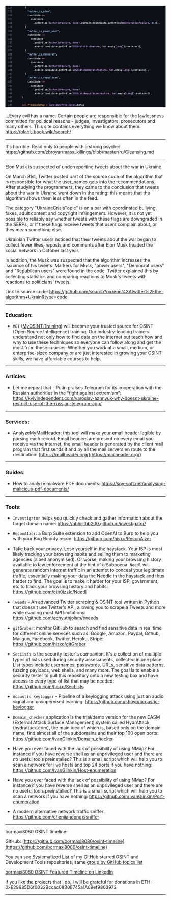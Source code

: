 
![alt text](img/01.jpeg)

...Every evil has a name. Certain people are responsible for the lawlessness committed for political reasons - judges, investigators, prosecutors and many others. This site contains everything we know about them: https://black-book.wiki/search/

----

It's horrible. Read only to people with a strong psyche: https://github.com/zbroyar/mass_killings/blob/master/ru/Cleansing.md

----

Elon Musk is suspected of underreporting tweets about the war in Ukraine.  
  
On March 31st, Twitter posted part of the source code of the algorithm that is responsible for what the user_names gets into the recommendations. After studying the programmers, they came to the conclusion that tweets about the war in Ukraine went down in the rating: this means that the algorithm shows them less often in the feed.  
  
The category "UkraineCrisisTopic" is on a par with coordinated bullying, fakes, adult content and copyright infringement. However, it is not yet possible to reliably say whether tweets with these flags are downgraded in the SERPs, or if these flags receive tweets that users complain about, or they mean something else.  
  
Ukrainian Twitter users noticed that their tweets about the war began to collect fewer likes, reposts and comments after Elon Musk headed the social network in October last year.  
  
In addition, the Musk was suspected that the algorithm increases the issuance of his tweets. Markers for Musk, "power users", "Democrat users" and "Republican users" were found in the code. Twitter explained this by collecting statistics and comparing reactions to Musk's tweets with reactions to politicians' tweets.

Link to source code: https://github.com/search?q=repo%3Atwitter%2Fthe-algorithm+Ukrain&type=code

----

### Education:

- ```MOT``` ([MyOSINT.Training](http://myosint.training/)) will become your trusted source for OSINT (Open Source Intelligence) training. Our industry-leading trainers understand not only how to find data on the internet but teach how and why to use these techniques so everyone can follow along and get the most from these courses. Whether you work at a small, medium, or enterprise-sized company or are just interested in growing your OSINT skills, we have affordable courses to help.

----

### Articles:

- Let me repeat that - Putin praises Telegram for its cooperation with the Russian authorities in the “fight against extremism”: https://kyivindependent.com/yaroslav-azhnyuk-why-doesnt-ukraine-restrict-use-of-the-russian-telegram-app/

----

### Services:

- AnalyzeMyMailHeader: this tool will make your email header legible by parsing each record. Email headers are present on every email you receive via the Internet, the email header is generated by the client mail program that first sends it and by all the mail servers en route to the destination: [https://mailheader.org/](https://mailheader.org/)

----

### Guides:

- How to analyze malware PDF documents: https://spy-soft.net/analysing-malicious-pdf-documents/

----

### Tools:

- ```Investigator``` helps you quickly check and gather information about the target domain name: https://abhijithb200.github.io/investigator/

- ```ReconAIzer```: a Burp Suite extension to add OpenAI to Burp to help you with your Bug Bounty recon: https://github.com/hisxo/ReconAIzer

- Take back your privacy. Lose yourself in the haystack. Your ISP is most likely tracking your browsing habits and selling them to marketing agencies (albeit anonymised). Or worse, making your browsing history available to law enforcement at the hint of a Subpoena. ```Needl``` will generate random Internet traffic in an attempt to conceal your legitimate traffic, essentially making your data the Needle in the haystack and thus harder to find. The goal is to make it harder for your ISP, government, etc to track your browsing history and habits: https://github.com/eth0izzle/Needl

- ```Tweeds``` - An advanced Twitter scraping & OSINT tool written in Python that doesn't use Twitter's API, allowing you to scrape a Tweets and more while evading most API limitations: https://github.com/achyuthjoism/tweeds

- ```gitGraber```: monitor GitHub to search and find sensitive data in real time for different online services such as: Google, Amazon, Paypal, Github, Mailgun, Facebook, Twitter, Heroku, Stripe: https://github.com/hisxo/gitGraber

- ```SecLists``` is the security tester's companion. It's a collection of multiple types of lists used during security assessments, collected in one place. List types include usernames, passwords, URLs, sensitive data patterns, fuzzing payloads, web shells, and many more. The goal is to enable a security tester to pull this repository onto a new testing box and have access to every type of list that may be needed: https://github.com/hisxo/SecLists

- ```Acoustic Keylogger``` - Pipeline of a keylogging attack using just an audio signal and unsupervised learning: https://github.com/shoyo/acoustic-keylogger

- ```Domain_checker``` application is the trial/demo version for the new EASM (External Attack Surface Management) system called HydrAttack (hydrattack.com), the main idea of which is, based only on the domain name, find almost all of the subdomains and their top 100 open ports: https://github.com/IvanGlinkin/Domain_checker

- Have you ever faced with the lack of possibility of using NMap? For instance if you have reverse shell as an unprivileged user and there are no useful tools preinstalled? This is a small script which will help you to scan a network for live hosts and top 24 ports if you have nothing: https://github.com/IvanGlinkin/Host-enumeration

- Have you ever faced with the lack of possibility of using NMap? For instance if you have reverse shell as an unprivileged user and there are no useful tools preinstalled? This is a small script which will help you to scan a network if you have nothing: https://github.com/IvanGlinkin/Port-enumeration

- A modern alternative network traffic sniffer: https://github.com/chenjiandongx/sniffer

----

bormaxi8080 OSINT timeline:

GitHub: [https://github.com/bormaxi8080/osint-timeline](https://github.com/bormaxi8080/osint-timeline)

You can see Systematized [List](https://github.com/bormaxi8080/github-starred-repos-builder/blob/main/starred_repos.md) of my GitHub starred OSINT and Development Tools repositories, same [group by GitHub topics list](https://github.com/bormaxi8080/starred)

[bormaxi8080 OSINT Featured Timeline on LinkedIn](https://www.linkedin.com/in/osintech/details/featured/)

If you like the projects that I do, I will be grateful for donations in ETH: 0xE29685D6f0032Bccac08B0E745a1A69ef9803973

----
